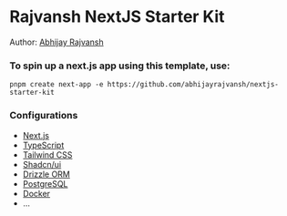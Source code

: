 # Rajvansh NextJS Starter Kit

Author: [Abhijay Rajvansh](https://abhijayrajvansh.com)


### To spin up a next.js app using this template, use:

```
pnpm create next-app -e https://github.com/abhijayrajvansh/nextjs-starter-kit
```

### Configurations

- [Next.js](https://nextjs.org/)
- [TypeScript](https://www.typescriptlang.org/)
- [Tailwind CSS](https://tailwindcss.com/)
- [Shadcn/ui](https://ui.shadcn.com/)
- [Drizzle ORM](https://orm.drizzle.team/)
- [PostgreSQL](https://www.postgresql.org/)
- [Docker](https://www.docker.com/)
- ...